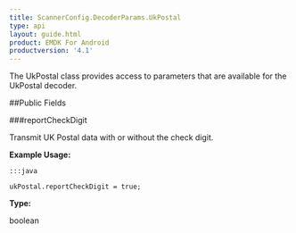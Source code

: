 ```yaml
---
title: ScannerConfig.DecoderParams.UkPostal
type: api
layout: guide.html
product: EMDK For Android
productversion: '4.1'
---
```



The UkPostal class provides access to parameters that are available
 for the UkPostal decoder.

##Public Fields

###reportCheckDigit

Transmit UK Postal data with or without the check digit.
 
 

**Example Usage:**
	
	:::java
	
	ukPostal.reportCheckDigit = true;
	


**Type:**

boolean












